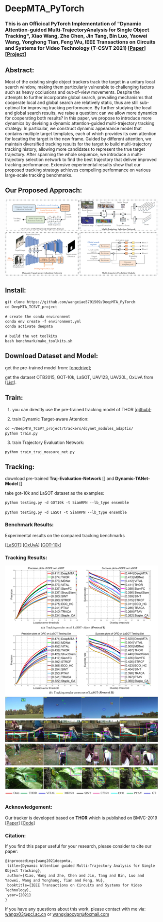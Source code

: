 # DeepMTA_PyTorch

### This is an Officical PyTorch Implementation of "Dynamic Attention-guided Multi-TrajectoryAnalysis for Single Object Tracking", Xiao Wang, Zhe Chen, Jin Tang, Bin Luo, Yaowei Wang, Yonghong Tian, Feng Wu, IEEE Transactions on Circuits and Systems for Video Technology (T-CSVT 2021) [[Paper]()] [[Project](https://sites.google.com/view/mt-track/home)] 


## Abstract: 
Most of the existing single object trackers track the target in a unitary local search window, making them particularly vulnerable to challenging factors such as heavy occlusions and out-of-view movements. Despite the attempts to further incorporate global search, prevailing mechanisms that cooperate local and global search are relatively static, thus are still sub-optimal for improving tracking performance. By further studying the local and global search results, we raise a question: can we allow more dynamics for cooperating both results? In this paper, we propose to introduce more dynamics by devising a dynamic attention-guided multi-trajectory tracking strategy. In particular, we construct dynamic appearance model that contains multiple target templates, each of which provides its own attention for locating the target in the new frame. Guided by different attention, we maintain diversified tracking results for the target to build multi-trajectory tracking history, allowing more candidates to represent the true target trajectory. After spanning the whole sequence, we introduce a multi-trajectory selection network to find the best trajectory that deliver improved tracking performance. Extensive experimental results show that our proposed tracking strategy achieves compelling performance on various large-scale tracking benchmarks.


## Our Proposed Approach: 
![fig-1](https://github.com/wangxiao5791509/DeepMTA_PyTorch/blob/master/pipeline.png)




## Install: 
~~~
git clone https://github.com/wangxiao5791509/DeepMTA_PyTorch
cd DeepMTA_TCSVT_project

# create the conda environment
conda env create -f environment.yml
conda activate deepmta

# build the vot toolkits
bash benchmark/make_toolkits.sh
~~~

## Download Dataset and Model: 
get the pre-trained model from: [[onedrive]()];  

get the dataset OTB2015, GOT-10k, LaSOT, UAV123, UAV20L, OxUvA from [[List](https://github.com/wangxiao5791509/DeepMTA_PyTorch/blob/master/download_links_for_tracking_datasets.txt)]. 


## Train: 
1. you can directly use the pre-trained tracking model of THOR [[github](https://github.com/xl-sr/THOR)]; 

2. train Dynamic Target-aware Attention: 
~~~
cd ~/DeepMTA_TCSVT_project/trackers/dcynet_modules_adaptis/ 
python train.py
~~~

3. train Trajectory Evaluation Network: 
~~~
python train_traj_measure_net.py
~~~




## Tracking:

download pre-trained **Traj-Evaluation-Network** [[]()] and **Dynamic-TANet-Model** [[]()]

take got-10k and LaSOT dataset as the examples: 
~~~
python testing.py -d GOT10k -t SiamRPN --lb_type ensemble

python testing.py -d LaSOT -t SiamRPN --lb_type ensemble
~~~






### Benchmark Results: 
Experimental results on the compared tracking benchmarks 

[[LaSOT](https://stuahueducn-my.sharepoint.com/:u:/g/personal/e16101002_stu_ahu_edu_cn/Ec99MGQJXlJEjJFtpn7tJzoBTl77yVKt4wBOd9amXWR5lQ?e=u0eShJ)]
[[OxUvA](https://stuahueducn-my.sharepoint.com/:u:/g/personal/e16101002_stu_ahu_edu_cn/Efqz3Y2KSVdCnEl0ephudGQBNELXW7dgESWfvGmmdVVFyQ?e=D049Wf)]
[[GOT-10k](https://stuahueducn-my.sharepoint.com/:u:/g/personal/e16101002_stu_ahu_edu_cn/EbUB51geqFJEupM70SY6lfYBRkMAgKjfpH9MB6dlPKWzMg?e=kkuB6f)]





### Tracking Results: 
![fig-1](https://github.com/wangxiao5791509/DeepMTA_PyTorch/blob/master/lasot_result.png)
![fig-1](https://github.com/wangxiao5791509/DeepMTA_PyTorch/blob/master/trackingresults_vis.jpg)






### Acknowledgement:
Our tracker is developed based on **THOR** which is published on BMVC-2019 [[Paper](https://arxiv.org/pdf/1907.12920.pdf)] [[Code](https://github.com/xl-sr/THOR)]





### Citation: 
If you find this paper useful for your research, please consider to cite our paper:
~~~
@inproceedings{wang2021deepmta,
 title={Dynamic Attention guided Multi-Trajectory Analysis for Single Object Tracking},
 author={Xiao, Wang and Zhe, Chen and Jin, Tang and Bin, Luo and Yaowei, Wang and Yonghong, Tian and Feng, Wu},
 booktitle={IEEE Transactions on Circuits and Systems for Video Technology},
 year={2021}
}
~~~

If you have any questions about this work, please contact with me via: wangx03@pcl.ac.cn or wangxiaocvpr@foxmail.com 


